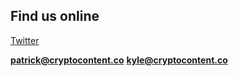 ## Find us online

[Twitter](https://www.twitter.com/cryptocontentco)

**patrick@cryptocontent.co**
**kyle@cryptocontent.co**
